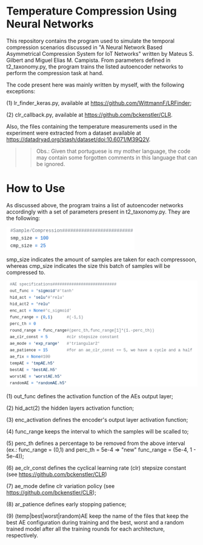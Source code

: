# Temperature Compression Using Neural Networks
This repository contains the program used to simulate the temporal compression scenarios discussed in "A Neural Network Based Asymmetrical Compression System for IoT Networks" written by Mateus S. Gilbert and Miguel Elias M. Campista. From parameters defined in t2_taxonomy.py, the program trains the listed autoencoder networks to perform the compression task at hand.

The code present here was mainly written by myself, with the following exceptions:

  (1) lr_finder_keras.py, available at https://github.com/WittmannF/LRFinder;
  
  (2) clr_callback.py, available at https://github.com/bckenstler/CLR.

Also, the files containing the temperature measurements used in the experiment were extracted from a dataset available at https://datadryad.org/stash/dataset/doi:10.6071/M39Q2V.

>> Obs.: Given that portuguese is my mother language, the code may contain some forgotten comments in this language that can be ignored.

# How to Use
As discussed above, the program trains a list of autoencoder networks accordingly with a set of parameters present in t2_taxonomy.py. They are the following:

![test image size](https://github.com/MateusGilbert/nn_temp_compression/blob/main/pics/dim_def.png)

smp_size indicates the amount of samples are taken for each compressoon, whereas cmp_size indicates the size this batch of samples will be compressed to.

![test image size](https://github.com/MateusGilbert/nn_temp_compression/blob/main/pics/ae_spec.png)

(1) out_func defines the activation function of the AEs output layer;

(2) hid_act(2) the hidden layers activation function;

(3) enc_activation defines the encoder's output layer activation function;

(4) func_range keeps the interval to which the samples will be scalled to;

(5) perc_th defines a percentage to be removed from the above interval (ex.: func_range = (0,1) and perc_th = 5e-4 ⇒ "new" func_range = (5e-4, 1 - 5e-4));

(6) ae_clr_const defines the cyclical learning rate (clr) stepsize constant (see https://github.com/bckenstler/CLR)

(7) ae_mode define clr variation policy (see https://github.com/bckenstler/CLR);

(8) ar_patience defines early stopping patience;

(9) (temp|best|worst|random)AE keep the name of the files that keep the best AE configuration during training and the best, worst and a random trained model after all the training rounds for each architecture, respectively.
